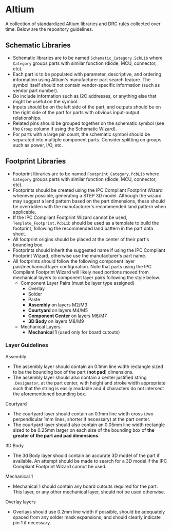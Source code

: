 # Altium
A collection of standardized Altium libraries and DRC rules collected over time. Below are the repository guidelines.

## Schematic Libraries
* Schematic libraries are to be named `Schematic_Category.SchLib` where `Category` groups parts with similar function (diode, MCU, connector, etc).  
* Each part is to be populated with parameter, descriptive, and ordering information using Altium's manufacturer part search feature. The symbol itself should not contain vendor-specific information (such as vendor part number).
* Do include information such as I2C addresses, or anything else that might be useful on the symbol.
* Inputs should be on the left side of the part, and outputs should be on the right side of the part for parts with obvious input-output relationships.
* Related pins should be grouped together on the schematic symbol (see the `Group` column if using the Schematic Wizard). 
* For parts with a large pin count, the schematic symbol should be separated into multiple component parts. Consider splitting on groups such as power, I/O, etc.

## Footprint Libraries
* Footprint libraries are to be named `Footprint_Category.PcbLib` where `Category` groups parts with similar function (diode, MCU, connector, etc).
* Footprints should be created using the IPC Compliant Footprint Wizard whenever possible, generating a STEP 3D model. Although the wizard may suggest a land pattern based on the part dimensions, these should be overridden with the manufacturer's recommended land pattern when applicable.
* If the IPC Compliant Footprint Wizard cannot be used, `Template_Footprint.PcbLib` should be used as a template to build the footprint, following the recommended land pattern in the part data sheet.
* All footprint origins should be placed at the center of their part's bounding box.
* Footprints should inherit the suggested name if using the IPC Compliant Footprint Wizard, otherwise use the manufacturer's part name.
* All footprints should follow the following component layer pair/mechanical layer configuration. Note that parts using the IPC Compliant Footprint Wizard will likely need portions moved from mechanical layers to component layer pairs following the style below.
  * Component Layer Pairs (must be layer type assigned)
    * Overlay
    * Solder
    * Paste
    * **Assembly** on layers M2/M3
    * **Courtyard** on layers M4/M5
    * **Component Center** on layers M6/M7
    * **3D Body** on layers M8/M9
  * Mechanical Layers
    * **Mechanical 1** (used only for board cutouts)

### Layer Guidelines
Assembly
* The assembly layer should contain an 0.1mm line width rectangle sized to be the bounding box of the part (**not pad**) dimensions.
* The assembly layer should also contain a center justified string `.Designator`, at the part center, with height and stroke width appropriate such that the string is easily readable and 4 characters do not intersect the aforementioned bounding box.
  
Courtyard
* The courtyard layer should contain an 0.1mm line width cross (two perpendicular 1mm lines, shorter if necessary) at the part center.
* The courtyard layer should also contain an 0.05mm line width rectangle sized to be 0.25mm larger on each size of the bounding box of **the greater of the part and pad dimensions**.
  
3D Body
* The 3d Body layer should contain an accurate 3D model of the part if available. An attempt should be made to search for a 3D model if the IPC Compliant Footprint Wizard cannot be used.

Mechanical 1
* Mechanical 1 should contain any board cutouts required for the part. This layer, or any other mechanical layer, should not be used otherwise.
  
Overlay layers
* Overlays should use 0.2mm line width if possible, should be adequately spaced from any solder mask expansions, and should clearly indicate pin 1 if necessary.
